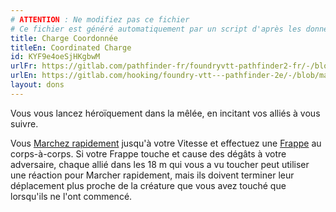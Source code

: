 ```yaml
---
# ATTENTION : Ne modifiez pas ce fichier
# Ce fichier est généré automatiquement par un script d'après les données du module Foundry VTT officiel et de sa traduction
title: Charge Coordonnée
titleEn: Coordinated Charge
id: KYF9e4oeSjHKgbwM
urlFr: https://gitlab.com/pathfinder-fr/foundryvtt-pathfinder2-fr/-/blob/master/data/feats/KYF9e4oeSjHKgbwM.htm
urlEn: https://gitlab.com/hooking/foundry-vtt---pathfinder-2e/-/blob/master/packs/data/feats.db/coordinated-charge.json
layout: dons
---
```

Vous vous lancez héroïquement dans la mêlée, en incitant vos alliés à vous suivre.

Vous [Marchez rapidement](../actions/marcher-rapidement.html) jusqu'à votre Vitesse et effectuez une [Frappe](../actions/frapper.html) au corps-à-corps. Si votre Frappe touche et cause des dégâts à votre adversaire, chaque allié dans les 18 m qui vous a vu toucher peut utiliser une réaction pour Marcher rapidement, mais ils doivent terminer leur déplacement plus proche de la créature que vous avez touché que lorsqu'ils ne l'ont commencé.
